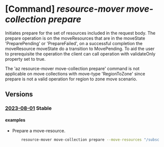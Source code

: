 # [Command] _resource-mover move-collection prepare_

Initiates prepare for the set of resources included in the request body. The prepare operation is on the moveResources that are in the moveState 'PreparePending' or 'PrepareFailed', on a successful completion the moveResource moveState do a transition to MovePending. To aid the user to prerequisite the operation the client can call operation with validateOnly property set to true.

The 'az resource-mover move-collection prepare' command is not applicable on move collections with move-type 'RegionToZone' since prepare is not a valid operation for region to zone move scenario.

## Versions

### [2023-08-01](/Resources/mgmt-plane/L3N1YnNjcmlwdGlvbnMve30vcmVzb3VyY2Vncm91cHMve30vcHJvdmlkZXJzL21pY3Jvc29mdC5taWdyYXRlL21vdmVjb2xsZWN0aW9ucy97fS9wcmVwYXJl/2023-08-01.xml) **Stable**

<!-- mgmt-plane /subscriptions/{}/resourcegroups/{}/providers/microsoft.migrate/movecollections/{}/prepare 2023-08-01 -->

#### examples

- Prepare a move-resource.
    ```bash
        resource-mover move-collection prepare --move-resources "/subscriptions/subID/resourceGroups/myRG/providers/Microsoft.Migrate/MoveCollections/movecollection1/MoveResources/moveresource1" --validate-only false --name MyMoveCollection --resource-group MyResourceGroup
    ```
